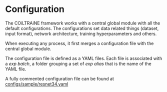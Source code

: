 # Configuration


The COiLTRAiNE framework works with a central global module
with all the default configurations. The configurations
set data related things (dataset, input format), network
architecture, training hyperparameters and others.

When executing any process, it first merges a configuration file
with the central global module.

The configuration file is defined as  a YAML files.
Each file is associated with a *exp batch*, a folder grouping
a set of *exp alias* that is the name of the YAML file.


A fully commented configuration file can be found at
[configs/sample/resnet34.yaml](../configs/sample/resnet34.yaml)

